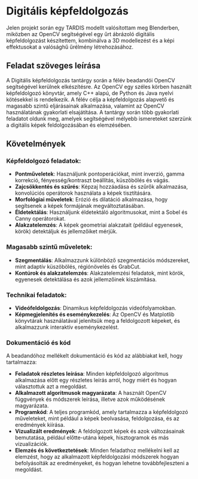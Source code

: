 # Digitális képfeldolgozás

Jelen projekt során egy TARDIS modellt valósítottam meg Blenderben, miközben az OpenCV segítségével egy űrt ábrázoló digitális képfeldolgozást készítettem, kombinálva a 3D modellezést és a képi effektusokat a valósághű űrélmény létrehozásához.

## Feladat szöveges leírása
A Digitális képfeldolgozás tantárgy során a félév beadandói OpenCV segítségével kerülnek elkészítésre. Az OpenCV egy széles körben használt képfeldolgozó könyvtár, amely C++ alapú, de Python és Java nyelvi kötésekkel is rendelkezik. A félév célja a képfeldolgozás alapvető és magasabb szintű eljárásainak alkalmazása, valamint az OpenCV használatának gyakorlati elsajátítása. A tantárgy során több gyakorlati feladatot oldunk meg, amelyek segítségével mélyebb ismereteket szerzünk a digitális képek feldolgozásában és elemzésében.

## Követelmények

### Képfeldolgozó feladatok:
- **Pontműveletek**: Használjunk pontoperációkat, mint inverzió, gamma korrekció, fényesség/kontraszt beállítás, küszöbölés és vágás.
- **Zajcsökkentés és szűrés**: Képzaj hozzáadása és szűrők alkalmazása, konvolúciós operátorok használata a képek tisztítására.
- **Morfológiai műveletek**: Erózió és dilatáció alkalmazása, hogy segítsenek a képek formájának megváltoztatásában.
- **Éldetektálás**: Használjunk éldetektáló algoritmusokat, mint a Sobel és Canny operátorokat.
- **Alakzatelemzés**: A képek geometriai alakzatait (például egyenesek, körök) detektáljuk és jellemzőiket mérjük.

### Magasabb szintű műveletek:
- **Szegmentálás**: Alkalmazzunk különböző szegmentációs módszereket, mint adaptív küszöbölés, régiónövelés és GrabCut.
- **Kontúrok és alakzatelemzés**: Alakzatelemzési feladatok, mint körök, egyenesek detektálása és azok jellemzőinek kiszámítása.

### Technikai feladatok:
- **Videófeldolgozás**: Dinamikus képfeldolgozás videófolyamokban.
- **Képmegjelenítés és eseménykezelés**: Az OpenCV és Matplotlib könyvtárak használatával jelenítsük meg a feldolgozott képeket, és alkalmazzunk interaktív eseménykezelést.

### Dokumentáció és kód
A beadandóhoz mellékelt dokumentáció és kód az alábbiakat kell, hogy tartalmazza:
- **Feladatok részletes leírása**: Minden képfeldolgozó algoritmus alkalmazása előtt egy részletes leírás arról, hogy miért és hogyan választottuk azt a megoldást.
- **Alkalmazott algoritmusok magyarázata**: A használt OpenCV függvények és módszerek leírása, illetve azok működésének magyarázata.
- **Programkód**: A teljes programkód, amely tartalmazza a képfeldolgozó műveleteket, mint például a képek beolvasása, feldolgozása, és az eredmények kiírása.
- **Vizualizált eredmények**: A feldolgozott képek és azok változásainak bemutatása, például előtte-utána képek, hisztogramok és más vizualizációk.
- **Elemzés és következtetések**: Minden feladathoz mellékelni kell az elemzést, hogy az alkalmazott képfeldolgozási módszerek hogyan befolyásolták az eredményeket, és hogyan lehetne továbbfejleszteni a megoldást.
